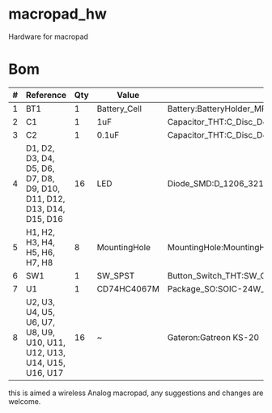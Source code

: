 # macropad_hw
Hardware for macropad

# Bom
|#  |Reference                                                             |Qty|Value       |Footprint                                         |DNP|
|---|----------------------------------------------------------------------|---|------------|--------------------------------------------------|---|
|1  |BT1                                                                   |1  |Battery_Cell|Battery:BatteryHolder_MPD_BH-18650-PC2            |   |
|2  |C1                                                                    |1  |1uF         |Capacitor_THT:C_Disc_D4.3mm_W1.9mm_P5.00mm        |   |
|3  |C2                                                                    |1  |0.1uF       |Capacitor_THT:C_Disc_D4.3mm_W1.9mm_P5.00mm        |   |
|4  |D1, D2, D3, D4, D5, D6, D7, D8, D9, D10, D11, D12, D13, D14, D15, D16 |16 |LED         |Diode_SMD:D_1206_3216Metric                       |   |
|5  |H1, H2, H3, H4, H5, H6, H7, H8                                        |8  |MountingHole|MountingHole:MountingHole_2.5mm                   |   |
|6  |SW1                                                                   |1  |SW_SPST     |Button_Switch_THT:SW_CuK_JS202011CQN_DPDT_Straight|   |
|7  |U1                                                                    |1  |CD74HC4067M |Package_SO:SOIC-24W_7.5x15.4mm_P1.27mm            |   |
|8  |U2, U3, U4, U5, U6, U7, U8, U9, U10, U11, U12, U13, U14, U15, U16, U17|16 |~           |Gateron:Gatreon KS-20                             |   |

this is aimed a wireless Analog macropad, any suggestions and changes are welcome.
